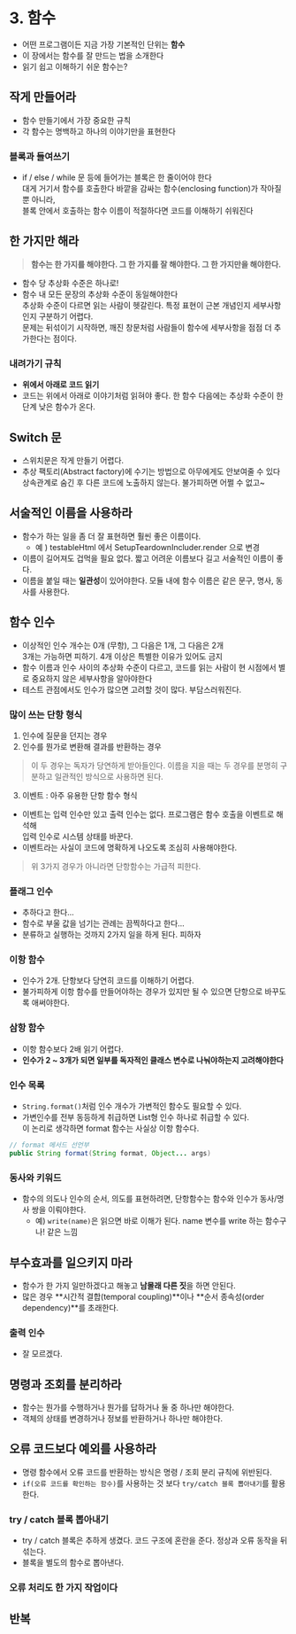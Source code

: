 # 3. 함수
- 어떤 프로그램이든 지금 가장 기본적인 단위는 **함수**
- 이 장에서는 함수를 잘 만드는 법을 소개한다
- 읽기 쉽고 이해하기 쉬운 함수는?

## 작게 만들어라
- 함수 만들기에서 가장 중요한 규칙
- 각 함수는 명백하고 하나의 이야기만을 표현한다

### 블록과 들여쓰기
- if / else / while 문 등에 들어가는 블록은 한 줄이어야 한다   
  대게 거기서 함수를 호출한다 바깥을 감싸는 함수(enclosing function)가 작아질 뿐 아니라,   
  블록 안에서 호출하는 함수 이름이 적절하다면 코드를 이해하기 쉬워진다

## 한 가지만 해라
> **함수는 한 가지를 해야한다. 그 한 가지를 잘 해야한다. 그 한 가지만을 해야한다.**
- 함수 당 추상화 수준은 하나로!
- 함수 내 모든 문장의 추상화 수준이 동일해야한다   
  추상화 수준이 다르면 읽는 사람이 헷갈린다. 특정 표현이 근본 개념인지 세부사항인지 구분하기 어렵다.   
  문제는 뒤섞이기 시작하면, 깨진 창문처럼 사람들이 함수에 세부사항을 점점 더 추가한다는 점이다.

### 내려가기 규칙
- **위에서 아래로 코드 읽기**
- 코드는 위에서 아래로 이야기처럼 읽혀야 좋다. 한 함수 다음에는 추상화 수준이 한 단계 낮은 함수가 온다.

## Switch 문
- 스위치문은 작게 만들기 어렵다.
- 추상 팩토리(Abstract factory)에 수기는 방법으로 아무에게도 안보여줄 수 있다   
  상속관계로 숨긴 후 다른 코드에 노출하지 않는다. 불가피하면 어쩔 수 없고~

## 서술적인 이름을 사용하라
- 함수가 하는 일을 좀 더 잘 표현하면 훨씬 좋은 이름이다.
    - 예 ) testableHtml 에서 SetupTeardownIncluder.render 으로 변경
- 이름이 길어져도 겁먹을 필요 없다. 짧고 어려운 이름보다 길고 서술적인 이름이 좋다.
- 이름을 붙일 때는 **일관성**이 있어야한다. 모듈 내에 함수 이름은 같은 문구, 명사, 동사를 사용한다.

## 함수 인수
- 이상적인 인수 개수는 0개 (무항), 그 다음은 1개, 그 다음은 2개   
  3개는 가능하면 피하기. 4개 이상은 특별한 이유가 있어도 금지
- 함수 이름과 인수 사이의 추상화 수준이 다르고, 코드를 읽는 사람이 현 시점에서 별로 중요하지 않은 세부사항을 알아야한다
- 테스트 관점에서도 인수가 많으면 고려할 것이 많다. 부담스러워진다.

### 많이 쓰는 단항 형식
1. 인수에 질문을 던지는 경우
2. 인수를 뭔가로 변환해 결과를 반환하는 경우
> 이 두 경우는 독자가 당연하게 받아들인다. 이름을 지을 때는 두 경우를 분명히 구분하고 일관적인 방식으로 사용하면 된다.

3. 이벤트 : 아주 유용한 단항 함수 형식
  - 이벤트는 입력 인수만 있고 출력 인수는 없다. 프로그램은 함수 호출을 이벤트로 해석해   
    입력 인수로 시스템 상태를 바꾼다.
  - 이벤트라는 사실이 코드에 명확하게 나오도록 조심히 사용해야한다.

> 위 3가지 경우가 아니라면 단항함수는 가급적 피한다.

### 플래그 인수
- 추하다고 한다...
- 함수로 부울 값을 넘기는 관례는 끔찍하다고 한다...
- 분류하고 실행하는 것까지 2가지 일을 하게 된다. 피하자

### 이항 함수
- 인수가 2개. 단항보다 당연히 코드를 이해하기 어렵다.
- 불가피하게 이항 함수를 만들어야하는 경우가 있지만 될 수 있으면 단항으로 바꾸도록 애써야한다.

### 삼항 함수
- 이항 함수보다 2배 읽기 어렵다.
- **인수가 2 ~ 3개가 되면 일부를 독자적인 클래스 변수로 나눠야하는지 고려해야한다**

### 인수 목록
- `String.format()`처럼 인수 개수가 가변적인 함수도 필요할 수 있다.
- 가변인수를 전부 동등하게 취급하면 List형 인수 하나로 취급할 수 있다.   
  이 논리로 생각하면 format 함수는 사실상 이항 함수다.
```java
// format 메서드 선언부
public String format(String format, Object... args)
```
### 동사와 키워드
- 함수의 의도나 인수의 순서, 의도를 표현하려면, 단항함수는 함수와 인수가 동사/명사 쌍을 이뤄야한다.
  - 예) `write(name)`은 읽으면 바로 이해가 된다. name 변수를 write 하는 함수구나! 같은 느낌

## 부수효과를 일으키지 마라
- 함수가 한 가지 일만하겠다고 해놓고 **남몰래 다른 짓**을 하면 안된다.
- 많은 경우 **시간적 결합(temporal coupling)**이나 **순서 종속성(order dependency)**를 초래한다.

### 출력 인수
- 잘 모르겠다.

## 명령과 조회를 분리하라
- 함수는 뭔가를 수행하거나 뭔가를 답하거나 둘 중 하나만 해야한다.
- 객체의 상태를 변경하거나 정보를 반환하거나 하나만 해야한다.

## 오류 코드보다 예외를 사용하라
- 명령 함수에서 오류 코드를 반환하는 방식은 명령 / 조회 분리 규칙에 위반된다.
- `if(오류 코드를 확인하는 함수)`를 사용하는 것 보다 `try/catch 블록 뽑아내기`를 활용한다.

### try / catch 블록 뽑아내기
- try / catch 블록은 추하게 생겼다. 코드 구조에 혼란을 준다. 정상과 오류 동작을 뒤섞는다.
- 블록을 별도의 함수로 뽑아낸다.

### 오류 처리도 **한 가지** 작업이다

## 반복
